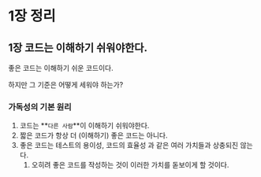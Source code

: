 # 1장 정리

## 1장 코드는 이해하기 쉬워야한다.

좋은 코드는 이해하기 쉬운 코드이다.

하지만 그 기준은 어떻게 세워야 하는가?

### **가독성의 기본 원리**

1. 코드는 **`다른 사람`**이 이해하기 쉬워야한다.
2. 짧은 코드가 항상 더 (이해하기) 좋은  코드는 아니다.
3. 좋은 코드는 테스트의 용이성, 코드의 효율성 과 같은 여러 가치들과 상충되진 않는다.
    1. 오히려 좋은 코드를 작성하는 것이 이러한 가치를 돋보이게 할 것이다.

    